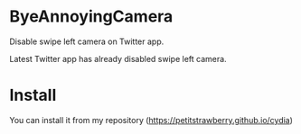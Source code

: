# ByeAnnoyingCamera
 Disable swipe left camera on Twitter app.
 
 Latest Twitter app has already disabled swipe left camera.
 
 
# Install
 You can install it from my repository (https://petitstrawberry.github.io/cydia)

 
